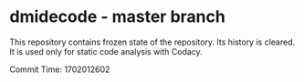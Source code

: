 # dmidecode - master branch

This repository contains frozen state of the repository.
Its history is cleared. It is used only for static code
analysis with Codacy.

Commit Time: 1702012602